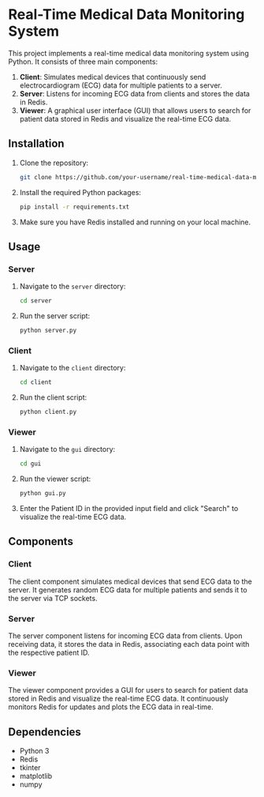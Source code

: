 # Real-Time Medical Data Monitoring System

This project implements a real-time medical data monitoring system using Python. It consists of three main components:

1. **Client**: Simulates medical devices that continuously send electrocardiogram (ECG) data for multiple patients to a server.
2. **Server**: Listens for incoming ECG data from clients and stores the data in Redis.
3. **Viewer**: A graphical user interface (GUI) that allows users to search for patient data stored in Redis and visualize the real-time ECG data.

## Installation

1. Clone the repository:

   ```bash
   git clone https://github.com/your-username/real-time-medical-data-monitoring-system.git
   ```

2. Install the required Python packages:

   ```bash
   pip install -r requirements.txt
   ```

3. Make sure you have Redis installed and running on your local machine.

## Usage

### Server

1. Navigate to the `server` directory:

   ```bash
   cd server
   ```

2. Run the server script:

   ```bash
   python server.py
   ```

### Client

1. Navigate to the `client` directory:

   ```bash
   cd client
   ```

2. Run the client script:

   ```bash
   python client.py
   ```

### Viewer

1. Navigate to the `gui` directory:

   ```bash
   cd gui
   ```

2. Run the viewer script:

   ```bash
   python gui.py
   ```

3. Enter the Patient ID in the provided input field and click "Search" to visualize the real-time ECG data.

## Components

### Client

The client component simulates medical devices that send ECG data to the server. It generates random ECG data for multiple patients and sends it to the server via TCP sockets.

### Server

The server component listens for incoming ECG data from clients. Upon receiving data, it stores the data in Redis, associating each data point with the respective patient ID.

### Viewer

The viewer component provides a GUI for users to search for patient data stored in Redis and visualize the real-time ECG data. It continuously monitors Redis for updates and plots the ECG data in real-time.

## Dependencies

- Python 3
- Redis
- tkinter
- matplotlib
- numpy

